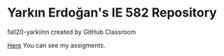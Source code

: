 # Yarkın Erdoğan's IE 582 Repository
fall20-yarkiinn created by GitHub Classroom


[Here](https://bu-ie-582.github.io/fall20-yarkiinn) You can see my assigments.
